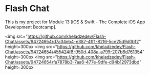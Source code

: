 # Flash Chat

This is my project for Module 13 [iOS & Swift - The Complete iOS App Development Bootcamp].



<img src="https://github.com/kheladzedev/Flash-Chat/assets/94724654/d7a34eb4-e387-4ff1-82f6-5ce25d9d0b12" height=300px
<img src="https://github.com/kheladzedev/Flash-Chat/assets/94724654/455424f8-950d-408a-a799-207b6d761354" height=300px
<img src="https://github.com/kheladzedev/Flash-Chat/assets/94724654/fa7878b3-7aa6-477e-9dfe-d94b12973dbd" height=300px
